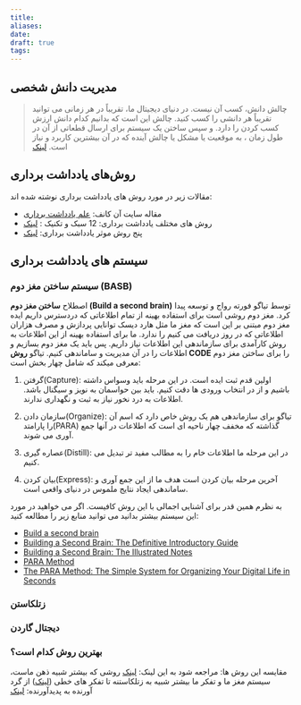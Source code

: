 ```yaml
---
title: 
aliases: 
date: 
draft: true
tags:
---
```

## مدیریت دانش شخصی

> چالش دانش، کسب آن نیست. در دنیای دیجیتال ما، تقریباً در هر زمانی می توانید تقریباً هر دانشی را کسب کنید. چالش این است که بدانیم کدام دانش ارزش کسب کردن را دارد. و سپس ساختن یک سیستم برای ارسال قطعاتی از آن در طول زمان ، به موقعیت یا مشکل یا چالش آینده که در آن بیشترین کاربرد و نیاز است. [لینک](https://fortelabs.com/blog/progressive-summarization-a-practical-technique-for-designing-discoverable-notes/)





## روش‌های یادداشت برداری

مقالات زیر در مورد روش های یادداشت برداری نوشته شده اند:
- مقاله سایت آن کانف: [علم یادداشت برداری](https://nesslabs.com/note-taking)
- روش های مختلف یادداشت برداری: 12 سبک و تکنیک : [لینک](https://crm.org/news/note-taking-methods)
- پنج روش موثر یادداشت برداری: [لینک](https://www.oxfordlearning.com/5-effective-note-taking-methods/)


## سیستم های یادداشت برداری
### سیستم ساختن مغز دوم (BASB)
اصطلاح **ساختن مغز دوم (Build a second brain)** توسط تیاگو فورته رواج و توسعه پیدا کرد. مغز دوم روشی است برای استفاده بهینه از تمام اطلاعاتی که دردسترس داریم
ایده مغز دوم مبتنی بر این است که مغز ما مثل هارد دیسک توانایی پردازش و مصرف هزاران اطلاعاتی که در روز دریافت می کنیم را ندارد. ما برای استفاده بهینه از این اطلاعات به روش کارآمدی برای سازماندهی این اطلاعات نیاز داریم. پس باید یک مغز دوم بسازیم و اطلاعات را در آن مدیریت و ساماندهی کنیم.
تیاگو **روش CODE** را برای ساختن مغز دوم معرفی میکند که شامل چهار بخش است:
1. گرفتن(Capture): اولین قدم ثبت ایده است. در این مرحله باید وسواس داشته باشیم و از در انتخاب ورودی ها دقت کنیم. باید بین حواسمان به نویز و سیگنال باشد. اطلاعات به درد نخور نیاز به ثبت و نگهداری ندارند.
   
2. سازمان دادن(Organize): تیاگو برای سازماندهی هم یک روش خاص دارد که اسم آن را پارامتد(PARA) گذاشته که مخفف چهار ناحیه ای است که اطلاعات در آنها جمع آوری می شوند.

3. عصاره گیری(Distill): در این مرحله ما اطلاعات خام را به مطالب مفید تر تبدیل می کنیم.
   
4. بیان کردن(Express): آخرین مرحله بیان کردن است هدف ما از این جمع آوری و ساماندهی ایجاد نتایج ملموس در دنیای واقعی است.

به نظرم همین قدر برای آشنایی اجمالی با این روش کافیست. اگر می خواهید در مورد این سیستم بیشتر بدانید می توانید منابع زیر را مطالعه کنید:
- [Build a second brain](https://workflowy.com/systems/build-a-second-brain)
- [Building a Second Brain: The Definitive Introductory Guide](https://fortelabs.com/blog/basboverview/)
- [Building a Second Brain: The Illustrated Notes](https://maggieappleton.com/basb)
- [PARA Method](https://workflowy.com/systems/para-method)
- [The PARA Method: The Simple System for Organizing Your Digital Life in Seconds](https://fortelabs.com/blog/para/)



### زتلکاستن

### دیجتال گاردن

### بهترین روش کدام است؟ 
مقایسه این روش ها: مراجعه شود به این لینک: [لینک](https://zettelkasten.de/posts/building-a-second-brain-and-zettelkasten/)
روشی که بیشتر شبیه ذهن ماست، سیستم مغز ما و تفکر ما بیشتر شبیه به زتلکاستنه تا تفکر های خطی ([لینک](https://www-mentalnodes-com.translate.goog/threaded-thinking-instead-of-linear-thinking?_x_tr_sl=en&_x_tr_tl=fa&_x_tr_hl=fa&_x_tr_pto=wapp)) 
از گرد آورنده به پدیدآورنده: [لینک](https://www.mentalnodes.com/from-collector-to-creator)



